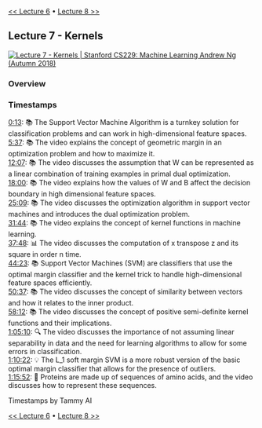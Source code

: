 [<< Lecture 6](lecture_6.md) • [Lecture 8 >>](lecture_8.md)
## Lecture 7 - Kernels

[![Lecture 7 - Kernels | Stanford CS229: Machine Learning Andrew Ng (Autumn 2018)](https://markdown-videos-api.jorgenkh.no/url?url=https%3A%2F%2Fwww.youtube.com%2Fwatch%3Fv%3D8NYoQiRANpg%26list%3DPLoROMvodv4rMiGQp3WXShtMGgzqpfVfbU%26index%3D7)](https://www.youtube.com/watch?v=8NYoQiRANpg&list=PLoROMvodv4rMiGQp3WXShtMGgzqpfVfbU&index=7)

### Overview

### Timestamps
  
[0:13](https://youtu.be/8NYoQiRANpg?si=81OzZwLUwgsyMaBL&t=13): 📚 The Support Vector Machine Algorithm is a turnkey solution for classification problems and can work in high-dimensional feature spaces.  
[5:37](https://youtu.be/8NYoQiRANpg?si=81OzZwLUwgsyMaBL&t=337): 📚 The video explains the concept of geometric margin in an optimization problem and how to maximize it.  
[12:07](https://youtu.be/8NYoQiRANpg?si=81OzZwLUwgsyMaBL&t=727): 📚 The video discusses the assumption that W can be represented as a linear combination of training examples in primal dual optimization.  
[18:00](https://youtu.be/8NYoQiRANpg?si=81OzZwLUwgsyMaBL&t=1080): 📚 The video explains how the values of W and B affect the decision boundary in high dimensional feature spaces.  
[25:09](https://youtu.be/8NYoQiRANpg?si=81OzZwLUwgsyMaBL&t=1509): 📚 The video discusses the optimization algorithm in support vector machines and introduces the dual optimization problem.  
[31:44](https://youtu.be/8NYoQiRANpg?si=81OzZwLUwgsyMaBL&t=1904): 📚 The video explains the concept of kernel functions in machine learning.  
[37:48](https://youtu.be/8NYoQiRANpg?si=81OzZwLUwgsyMaBL&t=2268): 📊 The video discusses the computation of x transpose z and its square in order n time.  
[44:23](https://youtu.be/8NYoQiRANpg?si=81OzZwLUwgsyMaBL&t=2663): 📚 Support Vector Machines (SVM) are classifiers that use the optimal margin classifier and the kernel trick to handle high-dimensional feature spaces efficiently.  
[50:37](https://youtu.be/8NYoQiRANpg?si=81OzZwLUwgsyMaBL&t=3037): 📚 The video discusses the concept of similarity between vectors and how it relates to the inner product.  
[58:12](https://youtu.be/8NYoQiRANpg?si=81OzZwLUwgsyMaBL&t=3492): 📚 The video discusses the concept of positive semi-definite kernel functions and their implications.  
[1:05:10](https://youtu.be/8NYoQiRANpg?si=81OzZwLUwgsyMaBL&t=3910): 🔍 The video discusses the importance of not assuming linear separability in data and the need for learning algorithms to allow for some errors in classification.  
[1:10:22](https://youtu.be/8NYoQiRANpg?si=81OzZwLUwgsyMaBL&t=4222): 💡 The L_1 soft margin SVM is a more robust version of the basic optimal margin classifier that allows for the presence of outliers.  
[1:15:52](https://youtu.be/8NYoQiRANpg?si=81OzZwLUwgsyMaBL&t=4552): 🧬 Proteins are made up of sequences of amino acids, and the video discusses how to represent these sequences.  
  
Timestamps by Tammy AI

[<< Lecture 6](lecture_6.md) • [Lecture 8 >>](lecture_8.md)